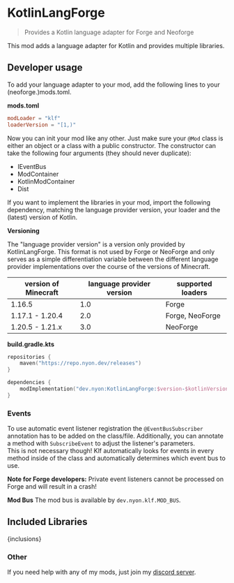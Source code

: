 # KotlinLangForge

> Provides a Kotlin language adapter for Forge and Neoforge

This mod adds a language adapter for Kotlin and provides multiple libraries.

## Developer usage

To add your language adapter to your mod, add the following lines to your
(neoforge.)mods.toml.

**mods.toml**

```toml
modLoader = "klf"
loaderVersion = "[1,)"
```

Now you can init your mod like any other.
Just make sure your `@Mod` class is either an object or a class with a public constructor.
The constructor can take the following four arguments (they should never duplicate):

- IEventBus
- ModContainer
- KotlinModContainer
- Dist

If you want to implement the libraries in your mod, import the following dependency,
matching the language provider version, your loader and the (latest) version of Kotlin.

**Versioning**

The "language provider version" is a version only provided by KotlinLangForge.
This format is not used by Forge or NeoForge and only serves as a simple differentiation variable between the different
language provider implementations over the course of the versions of Minecraft.

| version of Minecraft | language provider version | supported loaders |
|----------------------|---------------------------|-------------------|
| 1.16.5               | 1.0                       | Forge             |
| 1.17.1 - 1.20.4      | 2.0                       | Forge, NeoForge   |
| 1.20.5 - 1.21.x      | 3.0                       | NeoForge          |

**build.gradle.kts**

```kotlin
repositories {
    maven("https://repo.nyon.dev/releases")
}

dependencies {
    modImplementation("dev.nyon:KotlinLangForge:$version-$kotlinVersion-$lpVersion+$loader")
}
```

### Events

To use automatic event listener registration the `@EventBusSubscriber` annotation has to be added on the class/file.
Additionally, you can annotate a method with `SubscribeEvent` to adjust the listener's parameters.\
This is not necessary though!
Klf automatically looks for events in every method inside of the class and automatically
determines which event bus to use.

**Note for Forge developers:** Private event listeners cannot be processed on Forge and will result in a crash!

**Mod Bus** The mod bus is available by `dev.nyon.klf.MOD_BUS`.

## Included Libraries

{inclusions}

### Other

If you need help with any of my mods, just join my [discord server](https://nyon.dev/discord).
